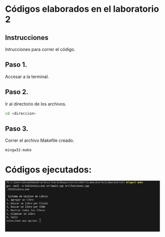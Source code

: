 # Códigos elaborados en el laboratorio 2

## Instrucciones

Intrucciones para correr el código.

## Paso 1.

Accesar a la terminal.

## Paso 2.

Ir al directorio de los archivos.

```bash
cd <direccion>
```

## Paso 3.

Correr el archivo Makefile creado.

```bash
mingw32-make
```

# Códigos ejecutados:

![alt text](image.png)